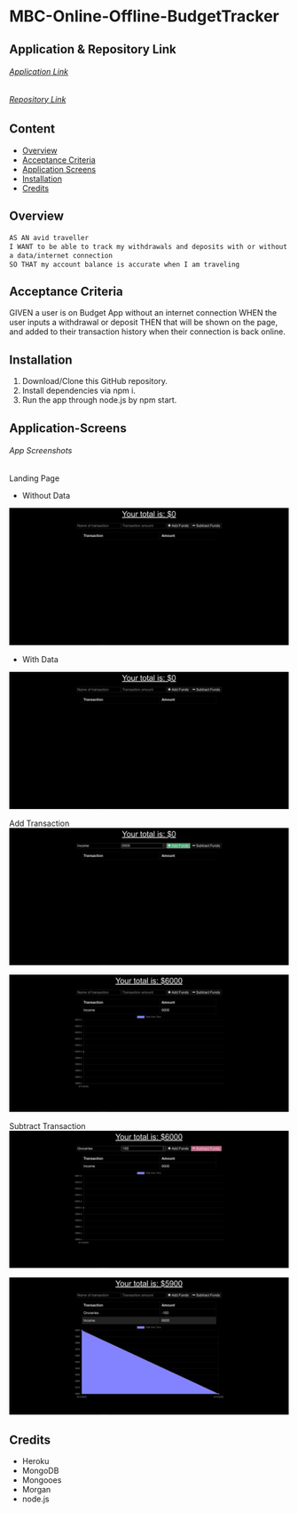 # MBC-Online-Offline-BudgetTracker

## Application & Repository Link

###### [Application Link](https://fathomless-garden-87120.herokuapp.com/)

###### [Repository Link](https://github.com/Suji-GitH/MBC-Online-Offline-BudgetTracker)

## Content
- [Overview](#Overview)
- [Acceptance Criteria](#Acceptance-Criteria)
- [Application Screens](#Application-Screens)
- [Installation](#Installation)
- [Credits](#Credits)

## Overview

```
AS AN avid traveller
I WANT to be able to track my withdrawals and deposits with or without a data/internet connection
SO THAT my account balance is accurate when I am traveling
```

## Acceptance Criteria

GIVEN a user is on Budget App without an internet connection
WHEN the user inputs a withdrawal or deposit
THEN that will be shown on the page, and added to their transaction history when their connection is back online.

## Installation

1. Download/Clone this GitHub repository.
2. Install dependencies via npm i. 
3. Run the app through node.js by npm start.

## Application-Screens

###### App Screenshots

Landing Page

* Without Data
<img src = "./public/img/Screenshots/LandingPage.jpg">

* With Data
<img src = "./public/img/Screenshots/LandingPage.jpg">

Add Transaction
<img src = "./public/img/Screenshots/AddT.jpg">

<img src = "./public/img/Screenshots/AddT1.jpg">

Subtract Transaction
<img src = "./public/img/Screenshots/SubT.jpg">

<img src = "./public/img/Screenshots/SubT1.jpg">

## Credits

- Heroku
- MongoDB
- Mongooes
- Morgan
- node.js
